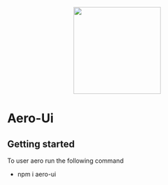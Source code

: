 <p align="center">
  <a href="http://aero-ui.com">
    <img width="200" src="https://aero-ui.com/images/Aero-ui.jpg">
  </a>
</p>

# Aero-Ui

## Getting started

To user aero run the following command

* npm i aero-ui